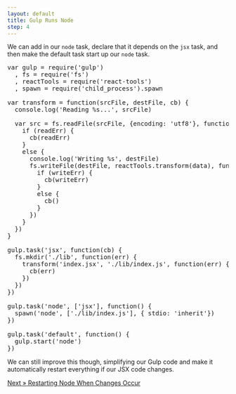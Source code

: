 ```yaml
---
layout: default
title: Gulp Runs Node
step: 4
---
```

We can add in our `node` task, declare that it depends on the `jsx` task, and then make the default task start up our `node` task.

<pre class="brush: js">
var gulp = require('gulp')
  , fs = require('fs')
  , reactTools = require('react-tools')
  , spawn = require('child_process').spawn

var transform = function(srcFile, destFile, cb) {
  console.log('Reading %s...', srcFile)

  var src = fs.readFile(srcFile, {encoding: 'utf8'}, function(readErr, data) {
    if (readErr) {
      cb(readErr)
    }
    else {
      console.log('Writing %s', destFile)
      fs.writeFile(destFile, reactTools.transform(data), function(writeErr) {
        if (writeErr) {
          cb(writeErr)
        }
        else {
          cb()
        }
      })
    }
  })
}

gulp.task('jsx', function(cb) {
  fs.mkdir('./lib', function(err) {
    transform('index.jsx', './lib/index.js', function(err) {
      cb(err)
    })
  })
})

gulp.task('node', ['jsx'], function() {
  spawn('node', ['./lib/index.js'], { stdio: 'inherit'})
})

gulp.task('default', function() {
  gulp.start('node')
})
</pre>

We can still improve this though, simplifying our Gulp code and make it automatically restart everything if our JSX code changes.

[Next » Restarting Node When Changes Occur](5-gulp-restart)
